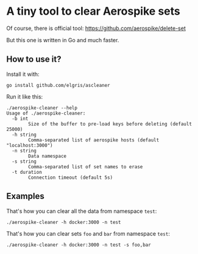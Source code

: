 # A tiny tool to clear Aerospike sets

Of course, there is official tool: https://github.com/aerospike/delete-set

But this one is written in Go and much faster.

## How to use it?

Install it with:
```
go install github.com/elgris/ascleaner
```

Run it like this:
```
./aerospike-cleaner --help
Usage of ./aerospike-cleaner:
  -b int
        Size of the buffer to pre-load keys before deleting (default 25000)
  -h string
        Comma-separated list of aerospike hosts (default "localhost:3000")
  -n string
        Data namespace
  -s string
        Comma-separated list of set names to erase
  -t duration
        Connection timeout (default 5s)
```

## Examples
That's how you can clear all the data from namespace `test`:
```
./aerospike-cleaner -h docker:3000 -n test
```

That's how you can clear sets `foo` and `bar` from namespace `test`:
```
./aerospike-cleaner -h docker:3000 -n test -s foo,bar
```